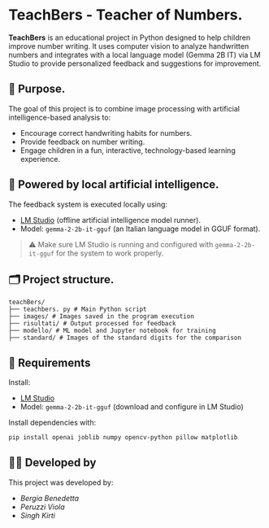 # TeachBers - Teacher of Numbers.

**TeachBers** is an educational project in Python designed to help children improve number writing. It uses computer vision to analyze handwritten numbers and integrates with a local language model (Gemma 2B IT) via LM Studio to provide personalized feedback and suggestions for improvement.

## 🎯 Purpose.

The goal of this project is to combine image processing with artificial intelligence-based analysis to:

- Encourage correct handwriting habits for numbers.
- Provide feedback on number writing.
- Engage children in a fun, interactive, technology-based learning experience.

## 🧠 Powered by local artificial intelligence.

The feedback system is executed locally using:

- [LM Studio](https://lmstudio.ai/) (offline artificial intelligence model runner).
- Model: `gemma-2-2b-it-gguf` (an Italian language model in GGUF format).

> ⚠️ Make sure LM Studio is running and configured with `gemma-2-2b-it-gguf` for the system to work properly.

## 🗂 Project structure.
```
teachBers/
├── teachbers. py # Main Python script
├── images/ # Images saved in the program execution
├── risultati/ # Output processed for feedback
├── modello/ # ML model and Jupyter notebook for training
├── standard/ # Images of the standard digits for the comparison
```

## 🧰 Requirements

Install:
- [LM Studio](https://lmstudio.ai/)
- Model: `gemma-2-2b-it-gguf` (download and configure in LM Studio)

Install dependencies with:
```bash
pip install openai joblib numpy opencv-python pillow matplotlib
```

## 👩‍💻 Developed by
This project was developed by:

- *Bergia Benedetta*
- *Peruzzi Viola*
- *Singh Kirti*
